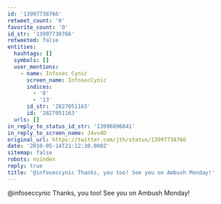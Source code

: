 ```yaml
---
id: '13997738766'
retweet_count: '0'
favorite_count: '0'
id_str: '13997738766'
retweeted: false
entities:
  hashtags: []
  symbols: []
  user_mentions:
    - name: Infosec Cynic
      screen_name: InfosecCynic
      indices:
        - '0'
        - '13'
      id_str: '2827051163'
      id: '2827051163'
  urls: []
in_reply_to_status_id_str: '13996096841'
in_reply_to_screen_name: J4vv4D
original_url: https://twitter.com/jth/status/13997738766
date: '2010-05-14T21:12:30.000Z'
sitemap: false
robots: noindex
reply: true
title: '@infoseccynic Thanks, you too! See you on Ambush Monday!'
---
```


@infoseccynic Thanks, you too! See you on Ambush Monday!